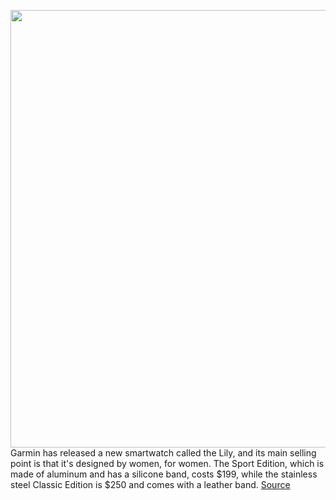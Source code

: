 <img src='https://cdn.vox-cdn.com/thumbor/dIUXJZ_Xso0D29hmsaSesVSyGnQ=/890x0:2440x952/1200x800/filters:focal(1462x382:1996x916)/cdn.vox-cdn.com/uploads/chorus_image/image/68731970/02_pplonmove_ccfe7178_023b_4046_b131_b5b215ba7470.0.jpg' width='700px' /><br/>
Garmin has released a new smartwatch called the Lily, and its main selling point is that it's designed by women, for women. The Sport Edition, which is made of aluminum and has a silicone band, costs $199, while the stainless steel Classic Edition is $250 and comes with a leather band.
<a href='https://www.theverge.com/2021/1/27/22253056/garmin-lily-smartwatch-designed-for-women-small'> Source <a/>